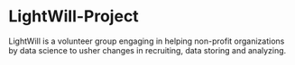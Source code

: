 # LightWill-Project
LightWill is a volunteer group engaging in helping non-profit organizations by data science to usher changes in recruiting, data storing and analyzing.
